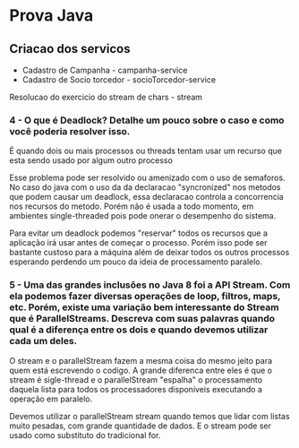 # Prova Java

## Criacao dos servicos

* Cadastro de Campanha - campanha-service
* Cadastro de Socio torcedor - socioTorcedor-service

Resolucao do exercicio do stream de chars - stream



### 4 - O que é Deadlock? Detalhe um pouco sobre o caso e como você poderia resolver isso.

É quando dois ou mais processos ou threads tentam usar um recurso que esta sendo usado por algum outro processo

Esse problema pode ser resolvido ou amenizado com o uso de semaforos. 
No caso do java com o uso da da declaracao "syncronized" nos metodos que podem causar um deadlock, essa declaracao controla a concorrencia nos recursos do metodo. 
Porém não é usada a todo momento, em ambientes single-threaded pois pode onerar o desempenho do sistema. 

Para evitar um deadlock podemos "reservar" todos os recursos que a aplicação irá usar antes de começar o processo. Porém isso pode ser bastante custoso para a máquina além de deixar todos os outros processos esperando perdendo um pouco da ideia de processamento paralelo.


### 5 - Uma das grandes inclusões no Java 8 foi a API Stream. Com ela podemos fazer diversas operações de loop, filtros, maps, etc. Porém, existe uma variação bem interessante do Stream que é ParallelStreams. Descreva com suas palavras quando qual é a diferença entre os dois e quando devemos utilizar cada um deles.

O stream e o parallelStream fazem a mesma coisa do mesmo jeito para quem está escrevendo o codigo. 
A grande diferenca entre eles é que o stream é sigle-thread e o parallelStream "espalha" o processamento daquela lista para todos os processadores disponiveis executando a operação em paralelo. 
 
 
Devemos utilizar o parallelStream stream quando temos que lidar com listas muito pesadas, com grande quantidade de dados. E o stream pode ser usado como substituto do tradicional for. 